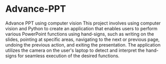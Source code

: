 # Advance-PPT
Advance PPT using computer vision
This project involves using computer vision and Python to create an application that enables users to perform various PowerPoint functions using hand-signs, such as writing on the slides, pointing at specific areas, navigating to the next or previous page, undoing the previous action, and exiting the presentation. The application utilizes the camera on the user's laptop to detect and interpret the hand-signs for seamless execution of the desired functions.

